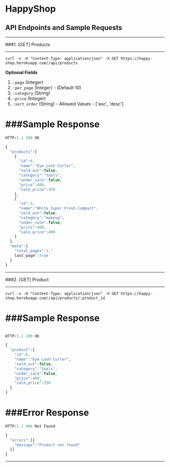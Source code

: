 # HappyShop

## API Endpoints and Sample Requests

---------------------------------------------------------------------------------------

###1. [GET] Products

---------------------------------------------------------------------------------------

`curl -v -H "Content-Type: application/json" -X GET https://happy-shop.herokuapp.com//api/products`

**Optional Fields**

1. `:page` (Integer)
2. `:per_page` (Integer) - (Default 10)
3. `:category` (String)
4. `:price` (Integer)
5. `:sort_order` (String) - Allowed Values - ['asc', 'desc']

###Sample Response
===============================================
```javascript
HTTP/1.1 200 OK

{
  "products":[
    {
      "id":6,
      "name":"Eye Lash Curler",
      "sold_out":false,
      "category":"tools",
      "under_sale":false,
      "price":400,
      "sale_price":350
    },
    {
      "id":3,
      "name":"White Super Fresh Compact",
      "sold_out":false,
      "category":"makeup",
      "under_sale":false,
      "price":400,
      "sale_price":400
    }
  ],
  "meta":{
    "total_pages":1,"
    last_page":true
  }
}
```

---------------------------------------------------------------------------------------

###2. [GET] Product

---------------------------------------------------------------------------------------

`curl -v -H "Content-Type: application/json" -X GET https://happy-shop.herokuapp.com//api/products/:product_id`

###Sample Response
===============================================
```javascript

HTTP/1.1 200 OK

{
  "product":{
    "id":6,
    "name":"Eye Lash Curler",
    "sold_out":false,
    "category":"tools",
    "under_sale":false,
    "price":400,
    "sale_price":350
  }
}
```

###Error Response
===============================================
```javascript
HTTP/1.1 404 Not Found

{
  "errors":[{
    "message":"Product not found"
  }]
}

```
---------------------------------------------------------------------------------------
